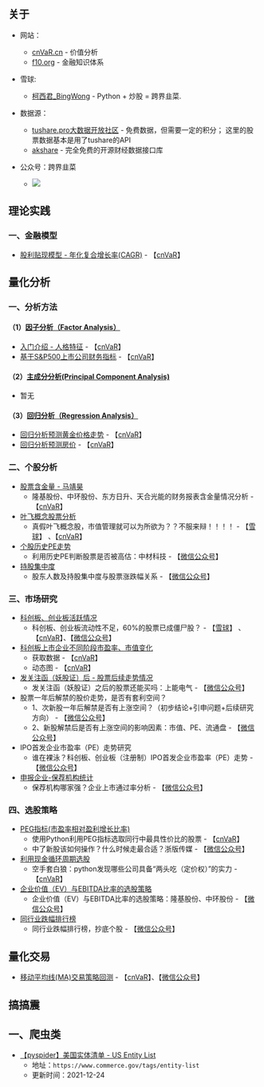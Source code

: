 ## 关于
- 网站：
  - [cnVaR.cn](https://cnvar.cn) - 价值分析
  - [f10.org](https://f10.org) - 金融知识体系

- 雪球:  
  - [柯西君_BingWong](https://xueqiu.com/u/enalpha) - Python + 炒股 = 跨界韭菜.

- 数据源：
   - [tushare.pro大数据开放社区](https://tushare.pro/register?reg=333980) - 免费数据，但需要一定的积分； 这里的股票数据基本是用了tushare的API
   - [akshare](https://www.akshare.xyz/) - 完全免费的开源财经数据接口库

- 公众号：跨界韭菜
   - ![](https://cdn.jsdelivr.net/gh/filess/img16@main/2021/05/13/1620876518337-b0e0974f-0394-4e96-a0b4-8ee7b700e8c6.png)


## 理论实践
### 一、金融模型
- [股利贴现模型 - 年化复合增长率(CAGR)](/理论实践/金融模型/Compound-Annual-Growth-Rate.ipynb) - 【[cnVaR](https://cnvar.cn/2021/06/10/chinese-stock-compounded-annual-growth-rate/)】

## 量化分析
### 一、分析方法
#### （1）[因子分析（Factor Analysis）](https://cnvar.cn/quant/factor-analysis-intro.html)
- [入门介绍 - 人格特征](/量化分析/分析方法/Factor%20Analysis/introduction-factor-analysis.ipynb) - 【[cnVaR](https://cnvar.cn/quant/introduction-factor-analysis.html)】
- [基于S&P500上市公司财务指标](/量化分析/分析方法/Factor%20Analysis/FactorAnalysisForCompaniesBasedOnFinancialMetricsDuringCovid19.ipynb) - 【[cnVaR](https://cnvar.cn/quant/FactorAnalysisForCompaniesBasedOnFinancialMetricsDuringCovid19.html)】

#### （2）[主成分分析(Principal Component Analysis)](https://cnvar.cn/quant/principle-component-analysis-intro.html)
- 暂无

#### （3）[回归分析（Regression Analysis）](https://cnvar.cn/quant/linear-regression-intro.html)
- [回归分析预测黄金价格走势](/量化分析/分析方法/Regression/gold-price-regression-model.ipynb) - 【[cnVaR](https://cnvar.cn/quant/gold-price-regression-model.html)】
- [回归分析预测房价](/量化分析/分析方法/Regression/predict-bay-area-home-price.ipynb) - 【[cnVaR](https://cnvar.cn/quant/predict-bay-area-home-price.html)】

### 二、个股分析
- [股票含金量 - 马靖昊](/量化分析/个股分析/quality-of-stocks.ipynb)
    - 隆基股份、中环股份、东方日升、天合光能的财务报表含金量情况分析 - 【[cnVaR](https://cnvar.cn/2021/05/17/quality-of-stocks/)】
 - [叶飞概念股票分析](/量化分析/个股分析/yefei-concept-analysis.ipynb)
    - 真假叶飞概念股，市值管理就可以为所欲为？？不服来辩！！！！ - 【[雪球](https://xueqiu.com/1376904303/180650865)】 、【[cnVaR](https://cnvar.cn/2021/05/24/yefei-concept/)】
 - [个股历史PE走势](/量化分析/个股分析/PE-ratio-histroical-chart.ipynb)
    - 利用历史PE判断股票是否被高估：中材科技 - 【[微信公众号](https://mp.weixin.qq.com/s/782-PBrP8SEhOANlAxbXnw)】
 - [持股集中度](/量化分析/个股分析/correlation-shareholders-market-value.ipynb)
    - 股东人数及持股集中度与股票涨跌幅关系 - 【[微信公众号](https://mp.weixin.qq.com/s/A0h8Ej0uT8S3ubKTFV8aaA)】

### 三、市场研究
 - [科创板、创业板活跃情况](/量化分析/市场研究/chinese-stock-market-liquidity.ipynb)
    - 科创板、创业板流动性不足，60%的股票已成僵尸股？ - 【[雪球](https://xueqiu.com/1376904303/181000930)】 、【[cnVaR](https://cnvar.cn/2021/05/27/chinese-market-liquidity/)】、【[微信公众号](https://mp.weixin.qq.com/s/O0a9YlKJN_lF99pg9SPKtg)】
 - [科创板上市企业不同阶段市盈率、市值变化](/量化分析/市场研究/科创板上市企业不同阶段市盈率、市值变化)
    - 获取数据 - 【[cnVaR](https://cnvar.cn/2020/10/18/kcb-stats-data/)】
    - 动态图 - 【[cnVaR](https://cnvar.cn/2020/10/20/kcb-stats-animation/)】
 - [发关注函（妖股证）后 - 股票后续走势情况](/量化分析/市场研究/stock-price-movement-after-warning-letter.ipynb)
    - 发关注函（妖股证）之后的股票还能买吗：上能电气 - 【[微信公众号](https://mp.weixin.qq.com/s/Vn5rQ-ciivJKZgAPDvPuVQ)】
 - 股票一年后解禁的股价走势，是否有套利空间？
    - 1、次新股一年后解禁是否有上涨空间？（初步结论+引申问题+后续研究方向） - 【[微信公众号](https://mp.weixin.qq.com/s/3tQR1o5keLUy0oRMXm7L_g)】
    - 2、新股解禁后是否有上涨空间的影响因素：市值、PE、流通盘 - 【[微信公众号](https://mp.weixin.qq.com/s/7q7mNLivufaPtWHh_Agthg)】
 - IPO首发企业市盈率（PE）走势研究
    - 谁在裸泳？科创板、创业板（注册制）IPO首发企业市盈率（PE）走势 - 【[微信公众号](https://mp.weixin.qq.com/s/DXYnnwjqzr_swK13uycGzQ)】
 - [申报企业-保荐机构统计](/量化分析/市场研究/applicant-sponsor-stats.ipynb)
    - 保荐机构哪家强？企业上市通过率分析 - 【[微信公众号](https://mp.weixin.qq.com/s/wCtnnWvd4Ec5mur97hX0vA)】

### 四、选股策略
- [PEG指标(市盈率相对盈利增长比率)](/量化分析/选股策略/PEG.ipynb)
    - 使用Python利用PEG指标选取同行中最具性价比的股票 - 【[cnVaR](https://cnvar.cn/2021/06/11/chinese-stock-PEG-stock-selections/)】
    - 中了新股该如何操作？什么时候走最合适？浙版传媒 - 【[微信公众号](https://mp.weixin.qq.com/s/q_XHYf4J_DFet_zNvf_nsQ)】
- [利用现金循环周期选股](/量化分析/选股策略/cash-circulation.ipynb)
    - 空手套白狼：python发现哪些公司具备“两头吃（定价权）”的实力 - 【[cnVaR](https://cnvar.cn/2021/06/24/chinese-stock-with-pricing-power/)】
- [ 企业价值（EV）与EBITDA比率的选股策略](/量化分析/选股策略/EV-EBITDA-stocks.ipynb)
    - 企业价值（EV）与EBITDA比率的选股策略：隆基股份、中环股份 - 【[微信公众号](https://mp.weixin.qq.com/s/ahlS6IJ0C9lZx0qa2JAhog)】
- [同行业跌幅排行榜](/量化分析/选股策略/Stock_Maximum_Drawdown.ipynb)
    - 同行业跌幅排行榜，抄底个股 - 【[微信公众号](https://mp.weixin.qq.com/s/eKt2xhvpp8McBAfYiqyxQA)】

## 量化交易
- [移动平均线(MA)交易策略回测](/量化交易/backtesting_moving_average.ipynb) - 【[cnVaR](https://cnvar.cn/2019/02/06/backtesting-moving-average/)】、【[微信公众号](https://mp.weixin.qq.com/s/hfkMAFSJfdqnh-wPQA9kPQ)】

## 搞搞震
## 一、爬虫类
- [【pyspider】美国实体清单 - US Entity List](搞搞震/爬虫/US_Entity_List)
  - 地址：`https://www.commerce.gov/tags/entity-list`
  - 更新时间：2021-12-24
